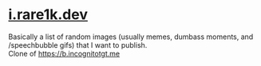 # [i.rare1k.dev](https://i.rare1k.dev)
Basically a list of random images (usually memes, dumbass moments, and /speechbubble gifs) that I want to publish.
<br>Clone of https://b.incognitotgt.me
